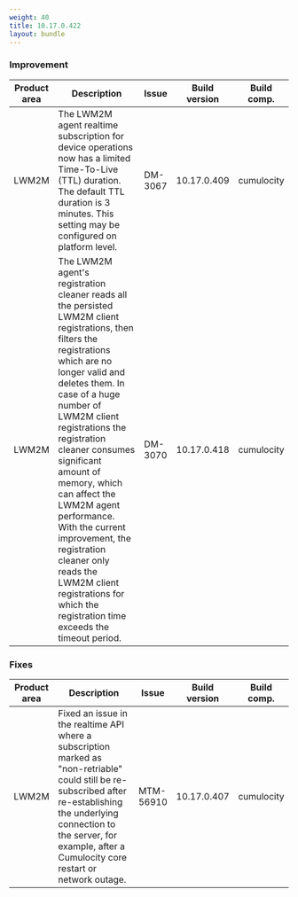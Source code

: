 ```yaml
---
weight: 40
title: 10.17.0.422
layout: bundle
---
```


<!--10.17.0.405 - 10.17.0.422-->

### Improvement

<table>
<colgroup>
<col style="width: 15%;">
<col style="width:50%;">
<col style="width: 10%;">
<col style="width: 12%;">
<col style="width: 13%;">
</colgroup>
<thead><tr>
<th>
Product area</th>
<th>
Description</th>
<th>
Issue</th>
<th>
Build version</th>
<th>Build comp.</th>
</tr>
</thead><tbody>

<tr>
<td>LWM2M</td>
<td>The LWM2M agent realtime subscription for device operations now has a limited Time-To-Live (TTL) duration. The default TTL duration is 3 minutes. This setting may be configured on platform level.</td>
<td>DM-3067</td>
<td>10.17.0.409</td>
<td>cumulocity</td>
</tr>

<tr>
<td>LWM2M</td>
<td>The LWM2M agent's registration cleaner reads all the persisted LWM2M client registrations, then filters the registrations which are no longer valid and deletes them. In case of a huge number of LWM2M client registrations the registration cleaner consumes significant amount of memory, which can affect the LWM2M agent performance. With the current improvement, the registration cleaner only reads the LWM2M client registrations for which the registration time exceeds the timeout period.</td>
<td>DM-3070</td>
<td>10.17.0.418</td>
<td>cumulocity</td>
</tr>

</tbody></table>


### Fixes

<table>
<colgroup>
<col style="width: 15%;">
<col style="width:50%;">
<col style="width: 10%;">
<col style="width: 12%;">
<col style="width: 13%;">
</colgroup>
<thead><tr>
<th>
Product area</th>
<th>
Description</th>
<th>
Issue</th>
<th>
Build version</th>
<th>Build comp.</th>
</tr>
</thead><tbody>

<tr>
<td>LWM2M</td>
<td>Fixed an issue in the realtime API where a subscription marked as "non-retriable" could still be re-subscribed after re-establishing the underlying connection to the server, for example, after a Cumulocity core restart or network outage.</td>
<td>MTM-56910</td>
<td>10.17.0.407</td>
<td>cumulocity</td>
</tr>

</tbody></table>

